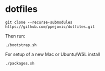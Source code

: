 # dotfiles

```
git clone --recurse-submodules https://github.com/ppejovic/dotfiles.git
```

Then run:

```
./bootstrap.sh
```

For setup of a new Mac or Ubuntu/WSL install

```
./packages.sh
```